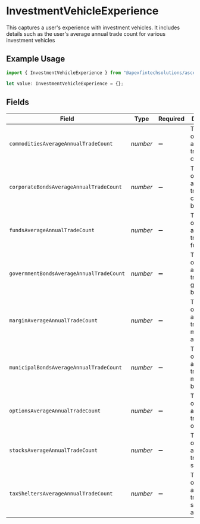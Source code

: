 # InvestmentVehicleExperience

This captures a user's experience with investment vehicles. It includes details such as the user's average annual trade count for various investment vehicles

## Example Usage

```typescript
import { InvestmentVehicleExperience } from "@apexfintechsolutions/ascend-sdk/models/components";

let value: InvestmentVehicleExperience = {};
```

## Fields

| Field                                                         | Type                                                          | Required                                                      | Description                                                   | Example                                                       |
| ------------------------------------------------------------- | ------------------------------------------------------------- | ------------------------------------------------------------- | ------------------------------------------------------------- | ------------------------------------------------------------- |
| `commoditiesAverageAnnualTradeCount`                          | *number*                                                      | :heavy_minus_sign:                                            | The number of average annual trades of commodities            | 500                                                           |
| `corporateBondsAverageAnnualTradeCount`                       | *number*                                                      | :heavy_minus_sign:                                            | The number of average annual trades of corporate bonds        | 500                                                           |
| `fundsAverageAnnualTradeCount`                                | *number*                                                      | :heavy_minus_sign:                                            | The number of average annual trades of funds                  | 500                                                           |
| `governmentBondsAverageAnnualTradeCount`                      | *number*                                                      | :heavy_minus_sign:                                            | The number of average annual trades of government bonds       | 500                                                           |
| `marginAverageAnnualTradeCount`                               | *number*                                                      | :heavy_minus_sign:                                            | The number of average annual trades in margin accounts        | 500                                                           |
| `municipalBondsAverageAnnualTradeCount`                       | *number*                                                      | :heavy_minus_sign:                                            | The number of average annual trades of municipal bonds        | 0                                                             |
| `optionsAverageAnnualTradeCount`                              | *number*                                                      | :heavy_minus_sign:                                            | The number of average annual trades of options                | 500                                                           |
| `stocksAverageAnnualTradeCount`                               | *number*                                                      | :heavy_minus_sign:                                            | The number of average annual trades of stocks                 | 0                                                             |
| `taxSheltersAverageAnnualTradeCount`                          | *number*                                                      | :heavy_minus_sign:                                            | The number of average annual trades in tax sheltered accounts | 500                                                           |